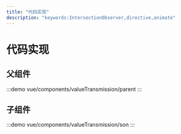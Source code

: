 ```yaml
---
title: "代码实现"
description: "keywords:IntersectionObserver,directive,animate"
---
```

# 代码实现

## 父组件
:::demo vue/components/valueTransmission/parent
:::
## 子组件
:::demo vue/components/valueTransmission/son
:::